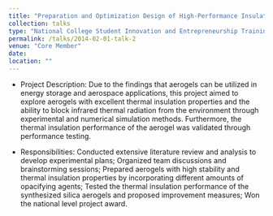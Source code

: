 ```yaml
---
title: "Preparation and Optimization Design of High-Performance Insulating Aerogels"
collection: talks
type: "National College Student Innovation and Entrepreneurship Training Programme Project"
permalink: /talks/2014-02-01-talk-2
venue: "Core Member"
date: 
location: ""
---
```


* Project Description: Due to the findings that aerogels can be utilized in energy storage and aerospace applications, this project aimed to explore aerogels with excellent thermal insulation properties and the ability to block infrared thermal radiation from the environment through experimental and numerical simulation methods. Furthermore, the thermal insulation performance of the aerogel was validated through performance testing.

* Responsibilities: Conducted extensive literature review and analysis to develop experimental plans; Organized team discussions and brainstorming sessions; Prepared aerogels with high stability and thermal insulation properties by incorporating different amounts of opacifying agents; Tested the thermal insulation performance of the synthesized silica aerogels and proposed improvement measures; Won the national level project award.
